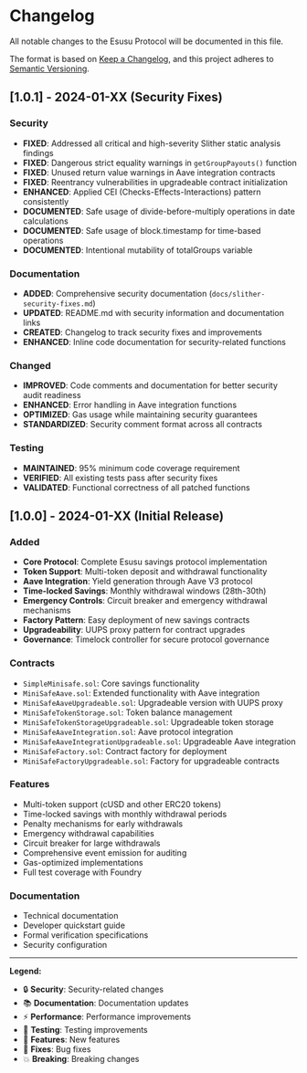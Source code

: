 # Changelog

All notable changes to the Esusu Protocol will be documented in this file.

The format is based on [Keep a Changelog](https://keepachangelog.com/en/1.0.0/),
and this project adheres to [Semantic Versioning](https://semver.org/spec/v2.0.0.html).

## [1.0.1] - 2024-01-XX (Security Fixes)

### Security
- **FIXED**: Addressed all critical and high-severity Slither static analysis findings
- **FIXED**: Dangerous strict equality warnings in `getGroupPayouts()` function
- **FIXED**: Unused return value warnings in Aave integration contracts
- **FIXED**: Reentrancy vulnerabilities in upgradeable contract initialization
- **ENHANCED**: Applied CEI (Checks-Effects-Interactions) pattern consistently
- **DOCUMENTED**: Safe usage of divide-before-multiply operations in date calculations
- **DOCUMENTED**: Safe usage of block.timestamp for time-based operations
- **DOCUMENTED**: Intentional mutability of totalGroups variable

### Documentation
- **ADDED**: Comprehensive security documentation (`docs/slither-security-fixes.md`)
- **UPDATED**: README.md with security information and documentation links
- **CREATED**: Changelog to track security fixes and improvements
- **ENHANCED**: Inline code documentation for security-related functions

### Changed
- **IMPROVED**: Code comments and documentation for better security audit readiness
- **ENHANCED**: Error handling in Aave integration functions
- **OPTIMIZED**: Gas usage while maintaining security guarantees
- **STANDARDIZED**: Security comment format across all contracts

### Testing
- **MAINTAINED**: 95% minimum code coverage requirement
- **VERIFIED**: All existing tests pass after security fixes
- **VALIDATED**: Functional correctness of all patched functions

## [1.0.0] - 2024-01-XX (Initial Release)

### Added
- **Core Protocol**: Complete Esusu savings protocol implementation
- **Token Support**: Multi-token deposit and withdrawal functionality
- **Aave Integration**: Yield generation through Aave V3 protocol
- **Time-locked Savings**: Monthly withdrawal windows (28th-30th)
- **Emergency Controls**: Circuit breaker and emergency withdrawal mechanisms
- **Factory Pattern**: Easy deployment of new savings contracts
- **Upgradeability**: UUPS proxy pattern for contract upgrades
- **Governance**: Timelock controller for secure protocol governance

### Contracts
- `SimpleMinisafe.sol`: Core savings functionality
- `MiniSafeAave.sol`: Extended functionality with Aave integration
- `MiniSafeAaveUpgradeable.sol`: Upgradeable version with UUPS proxy
- `MiniSafeTokenStorage.sol`: Token balance management
- `MiniSafeTokenStorageUpgradeable.sol`: Upgradeable token storage
- `MiniSafeAaveIntegration.sol`: Aave protocol integration
- `MiniSafeAaveIntegrationUpgradeable.sol`: Upgradeable Aave integration
- `MiniSafeFactory.sol`: Contract factory for deployment
- `MiniSafeFactoryUpgradeable.sol`: Factory for upgradeable contracts

### Features
- Multi-token support (cUSD and other ERC20 tokens)
- Time-locked savings with monthly withdrawal periods
- Penalty mechanisms for early withdrawals
- Emergency withdrawal capabilities
- Circuit breaker for large withdrawals
- Comprehensive event emission for auditing
- Gas-optimized implementations
- Full test coverage with Foundry

### Documentation
- Technical documentation
- Developer quickstart guide
- Formal verification specifications
- Security configuration

---

**Legend:**
- 🔒 **Security**: Security-related changes
- 📚 **Documentation**: Documentation updates
- ⚡ **Performance**: Performance improvements
- 🧪 **Testing**: Testing improvements
- 🚀 **Features**: New features
- 🐛 **Fixes**: Bug fixes
- 💥 **Breaking**: Breaking changes 